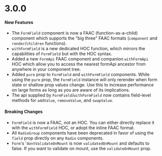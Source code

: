 # 3.0.0
#### New Features
- The `FormField` component is now a FAAC (function-as-a-child) component which supports the "big three" FAAC formats (`component` and `render`/`children` functions).
- `withFormField` is a new dedicated HOC function, which mirrors the capabilities of `FormField` but with the HOC syntax.
- Added a new `FormApi` FAAC component and companion `withFormApi` HOC which allow you to access the nearest formApi ancestor from anywhere in your component tree.
- Added `pure` prop to `FormField` and `withFormField` components. While using the `pure` prop, the `FormField` instance will only rerender when form state or shallow prop values change. Use this to increase performance on large forms as long as you are aware of its implications.
- The api supplied by `FormField`/`withFormField` now contains field-level methods for `addValue`, `removeValue`, and `swapValue`.
#### Breaking Changes
- `FormField` is now a FAAC, not an HOC. You can either directly replace it with the `withFormField` HOC, or adopt the inline FAAC format.
- All `RadioGroup` components have been deprecated in favor of using the `field` prop directly on any `Radio` components.
- `Form`'s '`dontValidateOnMount` is now `validatedOnMount` and defaults to false. If you want to validate on mount, use the `validateOnMount` prop.

